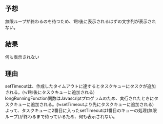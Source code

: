 ## 予想

無限ループが終わるのを待つため、1秒後に表示されるはずの文字列が表示されない。

## 結果

何も表示されない

## 理由

setTimeoutは、作成したタイムアウトに達するとタスクキューにタスクが追加される。(≒1秒後にタスクキューに追加される)  
longRunningFunction関数はJavascriptプログラムのため、実行されたときにタスクキューに追加される。(≒setTimeoutより先にタスクキューに追加される)  
よって、タスクキューに2番目に入ったsetTimeoutは1番目のキューの処理(無限ループ)が終わるまで待っているため、何も表示されない。
